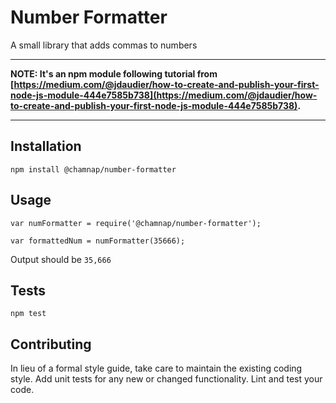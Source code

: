 Number Formatter
=========

A small library that adds commas to numbers

----

**NOTE: It's an npm module following tutorial from [https://medium.com/@jdaudier/how-to-create-and-publish-your-first-node-js-module-444e7585b738](https://medium.com/@jdaudier/how-to-create-and-publish-your-first-node-js-module-444e7585b738).**

----


## Installation

  `npm install @chamnap/number-formatter`

## Usage

    var numFormatter = require('@chamnap/number-formatter');

    var formattedNum = numFormatter(35666);


  Output should be `35,666`


## Tests

  `npm test`

## Contributing

In lieu of a formal style guide, take care to maintain the existing coding style. Add unit tests for any new or changed functionality. Lint and test your code.